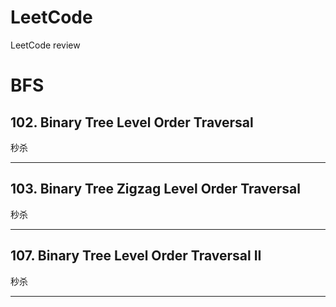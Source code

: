 # LeetCode
LeetCode review

# BFS


## 102. Binary Tree Level Order Traversal
秒杀


---


## 103. Binary Tree Zigzag Level Order Traversal
秒杀


---


## 107. Binary Tree Level Order Traversal II
秒杀


---

